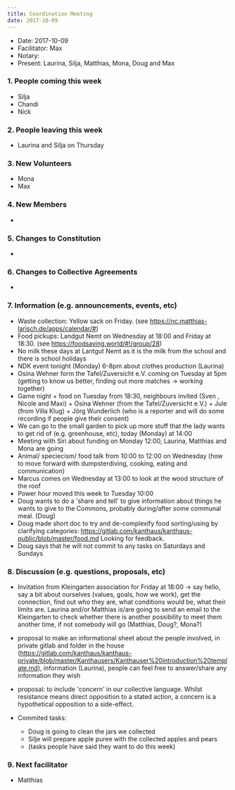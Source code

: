 ```yaml
---
title: Coordination Meeting
date: 2017-10-09
---
```


- Date: 2017-10-09
- Facilitator: Max
- Notary: 
- Present: Laurina, Silja, Matthias, Mona, Doug and Max

### 1. People coming this week
- Silja
- Chandi
- Nick

### 2. People leaving this week
- Laurina and Silja on Thursday

### 3. New Volunteers
- Mona
- Max

### 4. New Members
-

### 5. Changes to Constitution
-

### 6. Changes to Collective Agreements
-

### 7. Information (e.g. announcements, events, etc)
- Waste collection: Yellow sack on Friday. (see https://nc.matthias-larisch.de/apps/calendar/#)
- Food pickups: Landgut Nemt on Wednesday at 18:00 and Friday at 18:30. (see https://foodsaving.world/#!/group/28)
- No milk these days at Lantgut Nemt as it is the milk from the school and there is school holidays
- NDK event tonight (Monday) 6-8pm about clothes production (Laurina)
- Osina Wehner form the Tafel/Zuversicht e.V. coming on Tuesday at 5pm (getting to know us better, finding out more matches -> working together)
- Game night + food on Tuesday from 18:30, neighbours invited (Sven , Nicole and Maxi) + Osina Wehner (from the Tafel/Zuversicht e.V.) + Jule (from Villa Klug) + Jörg Wunderlich (who is a reporter and will do some recording if people give their consent)
- We can go to the small garden to pick up more stuff that the lady wants to get rid of (e.g. greenhouse, etc), today (Monday) at 14:00
- Meeting with Siri about funding on Monday 12:00, Laurina, Matthias and Mona are going
- Animal/ speciecism/ food talk from 10:00 to 12:00 on Wednesday (how to move forward with dumpsterdiving, cooking, eating and communication)
- Marcus comes on Wednesday at 13:00 to look at the wood structure of the roof
- Power hour moved this week to Tuesday 10:00
- Doug wants to do a 'share and tell' to give information about things he wants to give to the Commons, probably during/after some communal meal. (Doug)
- Doug made short doc to try and de-complexify food sorting/using by clarifying categories: https://gitlab.com/kanthaus/kanthaus-public/blob/master/food.md Looking for feedback.
- Doug says that he will not commit to any tasks on Saturdays and Sundays

### 8. Discussion (e.g. questions, proposals, etc)
- Invitation from Kleingarten association for Friday at 18:00 -> say hello, say a bit about ourselves (values, goals, how we work), get the connection, find out who they are, what conditions would be, what their limits are. Laurina and/or Matthias is/are going to send an email to the Kleingarten to check whether there is another possibility to meet them another time, if not somebody will go (Matthias, Doug?, Mona?)
- proposal to make an informational sheet about the people involved, in private gitlab and folder in the house (https://gitlab.com/kanthaus/kanthaus-private/blob/master/Kanthausers/Kanthauser%20introduction%20template.md), information (Laurina), people can feel free to answer/share any information they wish
- proposal: to include 'concern' in our collective language. Whilst resistance means direct opposition to a stated action, a concern is a hypothetical opposition to a side-effect.

- Commited tasks:
  - Doug is going to clean the jars we collected
  - Silje will prepare apple puree with the collected apples and pears
  - (tasks people have said they want to do this week)

### 9. Next facilitator
- Matthias
